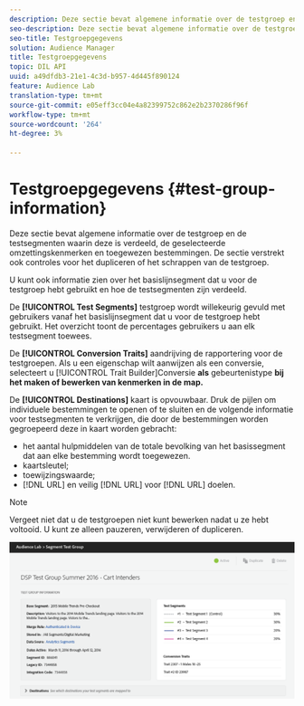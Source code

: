 ```yaml
---
description: Deze sectie bevat algemene informatie over de testgroep en de testsegmenten waarin deze is verdeeld, de geselecteerde omzettingskenmerken en toegewezen bestemmingen. De sectie verstrekt ook controles voor het dupliceren of het schrappen van de testgroep.
seo-description: Deze sectie bevat algemene informatie over de testgroep en de testsegmenten waarin deze is verdeeld, de geselecteerde omzettingskenmerken en toegewezen bestemmingen. De sectie verstrekt ook controles voor het dupliceren of het schrappen van de testgroep.
seo-title: Testgroepgegevens
solution: Audience Manager
title: Testgroepgegevens
topic: DIL API
uuid: a49dfdb3-21e1-4c3d-b957-4d445f890124
feature: Audience Lab
translation-type: tm+mt
source-git-commit: e05eff3cc04e4a82399752c862e2b2370286f96f
workflow-type: tm+mt
source-wordcount: '264'
ht-degree: 3%

---
```



# Testgroepgegevens {#test-group-information}

Deze sectie bevat algemene informatie over de testgroep en de testsegmenten waarin deze is verdeeld, de geselecteerde omzettingskenmerken en toegewezen bestemmingen. De sectie verstrekt ook controles voor het dupliceren of het schrappen van de testgroep.

U kunt ook informatie zien over het basislijnsegment dat u voor de testgroep hebt gebruikt en hoe de testsegmenten zijn verdeeld.

De **[!UICONTROL Test Segments]** testgroep wordt willekeurig gevuld met gebruikers vanaf het basislijnsegment dat u voor de testgroep hebt gebruikt. Het overzicht toont de percentages gebruikers u aan elk testsegment toewees.

De **[!UICONTROL Conversion Traits]** aandrijving de rapportering voor de testgroepen. Als u een eigenschap wilt aanwijzen als een conversie, selecteert u [!UICONTROL Trait Builder]Conversie **als** gebeurtenistype **[](../../features/traits/create-onboarded-rule-based-traits.md)bij het maken of bewerken van kenmerken in de map.**

De **[!UICONTROL Destinations]** kaart is opvouwbaar. Druk de pijlen om individuele bestemmingen te openen of te sluiten en de volgende informatie voor testsegmenten te verkrijgen, die door de bestemmingen worden gegroepeerd deze in kaart worden gebracht:

* het aantal hulpmiddelen van de totale bevolking van het basissegment dat aan elke bestemming wordt toegewezen.
* kaartsleutel;
* toewijzingswaarde;
* [!DNL URL] en veilig [!DNL URL] voor [!DNL URL] doelen.

>[!NOTE]
>
>Vergeet niet dat u de testgroepen niet kunt bewerken nadat u ze hebt voltooid. U kunt ze alleen pauzeren, verwijderen of dupliceren.

![](assets/test-groups-information.PNG)